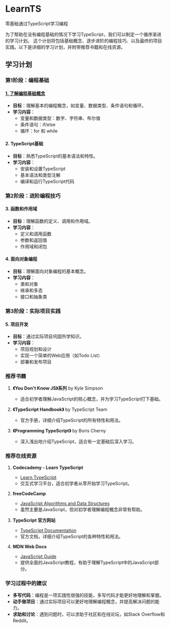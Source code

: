 # LearnTS
零基础通过TypeScript学习编程

为了帮助在没有编程基础的情况下学习TypeScript，我们可以制定一个循序渐进的学习计划。
这个计划将包括基础概念、逐步进阶的编程技巧、以及最终的项目实践。以下是详细的学习计划，并附带推荐书籍和在线资源。

## 学习计划

### 第1阶段：编程基础

#### [1. 了解编程基础概念](./ts_1_1.md)
- **目标**：理解基本的编程概念，如变量、数据类型、条件语句和循环。
- **学习内容**：
  - 变量和数据类型：数字、字符串、布尔值
  - 条件语句：if/else
  - 循环：for 和 while

#### 2. TypeScript基础
- **目标**：熟悉TypeScript的基本语法和特性。
- **学习内容**：
  - 安装和设置TypeScript
  - 基本语法和类型注解
  - 编译和运行TypeScript代码

### 第2阶段：进阶编程技巧

#### 3. 函数和作用域
- **目标**：理解函数的定义、调用和作用域。
- **学习内容**：
  - 定义和调用函数
  - 参数和返回值
  - 作用域和闭包

#### 4. 面向对象编程
- **目标**：理解面向对象编程的基本概念。
- **学习内容**：
  - 类和对象
  - 继承和多态
  - 接口和抽象类

### 第3阶段：实际项目实践

#### 5. 项目开发
- **目标**：通过实际项目巩固所学知识。
- **学习内容**：
  - 项目规划和设计
  - 实现一个简单的Web应用（如Todo List）
  - 部署和发布项目

### 推荐书籍

1. **《You Don't Know JS》系列** by Kyle Simpson
   - 适合初学者理解JavaScript的核心概念，并为学习TypeScript打下基础。

2. **《TypeScript Handbook》** by TypeScript Team
   - 官方手册，详细介绍TypeScript的所有特性和用法。

3. **《Programming TypeScript》** by Boris Cherny
   - 深入浅出地介绍TypeScript，适合有一定基础后深入学习。

### 推荐在线资源

1. **Codecademy - Learn TypeScript**
   - [Learn TypeScript](https://www.codecademy.com/learn/learn-typescript)
   - 交互式学习平台，适合初学者从零开始学习TypeScript。

2. **freeCodeCamp**
   - [JavaScript Algorithms and Data Structures](https://www.freecodecamp.org/learn/javascript-algorithms-and-data-structures/)
   - 虽然主要是JavaScript，但对初学者理解编程概念非常有帮助。

3. **TypeScript 官方网站**
   - [TypeScript Documentation](https://www.typescriptlang.org/docs/)
   - 官方文档，详细介绍TypeScript的各种特性和用法。

4. **MDN Web Docs**
   - [JavaScript Guide](https://developer.mozilla.org/en-US/docs/Web/JavaScript/Guide)
   - 提供全面的JavaScript教程，有助于理解TypeScript中的JavaScript部分。

### 学习过程中的建议

- **多写代码**：编程是一项实践性很强的技能，多写代码才能更好地理解和掌握。
- **动手做项目**：通过实际项目可以更好地理解编程概念，并提高解决问题的能力。
- **求助和讨论**：遇到问题时，可以求助于社区和在线论坛，如Stack Overflow和Reddit。
